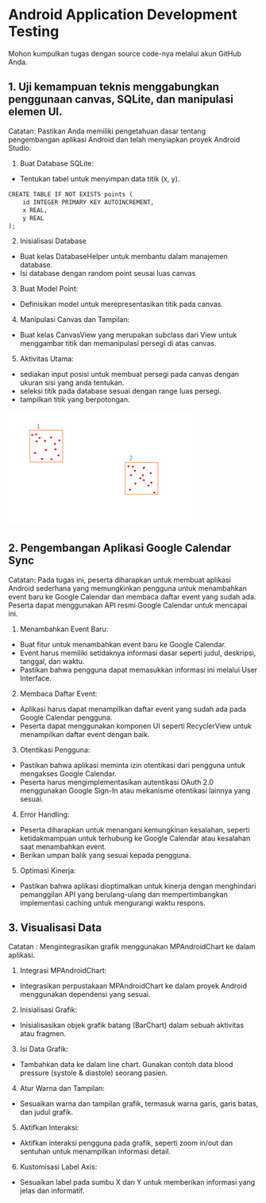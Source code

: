 # Android Application Development Testing

Mohon kumpulkan tugas dengan source code-nya melalui akun GitHub Anda.


## 1. Uji kemampuan teknis menggabungkan penggunaan canvas, SQLite, dan manipulasi elemen UI.

Catatan: Pastikan Anda memiliki pengetahuan dasar tentang pengembangan aplikasi Android dan telah menyiapkan proyek Android Studio.

1. Buat Database SQLite:
- Tentukan tabel untuk menyimpan data titik (x, y).
```
CREATE TABLE IF NOT EXISTS points (
    id INTEGER PRIMARY KEY AUTOINCREMENT,
    x REAL,
    y REAL
);
```
2. Inisialisasi Database
- Buat kelas DatabaseHelper untuk membantu dalam manajemen database.
- Isi database dengan random point seusai luas canvas 

3. Buat Model Point:
- Definisikan model untuk merepresentasikan titik pada canvas.

4. Manipulasi Canvas dan Tampilan:
- Buat kelas CanvasView yang merupakan subclass dari View untuk menggambar titik dan memanipulasi persegi di atas canvas. 

5. Aktivitas Utama:
- sediakan input posisi untuk membuat persegi pada canvas dengan ukuran sisi yang anda tentukan.
- seleksi titik pada database sesuai dengan range luas persegi.
- tampilkan titik yang berpotongan.

![Contoh Alt Text](img.png)

## 2. Pengembangan Aplikasi Google Calendar Sync
Catatan: Pada tugas ini, peserta diharapkan untuk membuat aplikasi Android sederhana yang memungkinkan pengguna untuk menambahkan event baru ke Google Calendar dan membaca daftar event yang sudah ada. Peserta dapat menggunakan API resmi Google Calendar untuk mencapai ini.

1. Menambahkan Event Baru:
- Buat fitur untuk menambahkan event baru ke Google Calendar. 
- Event harus memiliki setidaknya informasi dasar seperti judul, deskripsi, tanggal, dan waktu. 
- Pastikan bahwa pengguna dapat memasukkan informasi ini melalui User Interface.

2. Membaca Daftar Event:
- Aplikasi harus dapat menampilkan daftar event yang sudah ada pada Google Calendar pengguna. 
- Peserta dapat menggunakan komponen UI seperti RecyclerView untuk menampilkan daftar event dengan baik.

3. Otentikasi Pengguna:
- Pastikan bahwa aplikasi meminta izin otentikasi dari pengguna untuk mengakses Google Calendar. 
- Peserta harus mengimplementasikan autentikasi OAuth 2.0 menggunakan Google Sign-In atau mekanisme otentikasi lainnya yang sesuai.

4. Error Handling:
- Peserta diharapkan untuk menangani kemungkinan kesalahan, seperti ketidakmampuan untuk terhubung ke Google Calendar atau kesalahan saat menambahkan event. 
- Berikan umpan balik yang sesuai kepada pengguna.

5. Optimasi Kinerja:
- Pastikan bahwa aplikasi dioptimalkan untuk kinerja dengan menghindari pemanggilan API yang berulang-ulang dan mempertimbangkan implementasi caching untuk mengurangi waktu respons.

## 3. Visualisasi Data
Catatan : Mengintegrasikan grafik menggunakan MPAndroidChart ke dalam aplikasi.
1. Integrasi MPAndroidChart:
- Integrasikan perpustakaan MPAndroidChart ke dalam proyek Android menggunakan dependensi yang sesuai.
2. Inisialisasi Grafik:
- Inisialisasikan objek grafik batang (BarChart) dalam sebuah aktivitas atau fragmen.
3. Isi Data Grafik:
- Tambahkan data ke dalam line chart. Gunakan contoh data blood pressure (systole & diastole) seorang pasien.
4. Atur Warna dan Tampilan:
- Sesuaikan warna dan tampilan grafik, termasuk warna garis, garis batas, dan judul grafik.
5. Aktifkan Interaksi:
- Aktifkan interaksi pengguna pada grafik, seperti zoom in/out dan sentuhan untuk menampilkan informasi detail.
6. Kustomisasi Label Axis:
- Sesuaikan label pada sumbu X dan Y untuk memberikan informasi yang jelas dan informatif.